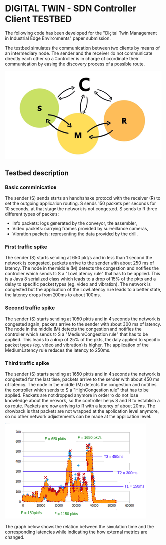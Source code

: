# DIGITAL TWIN - SDN Controller Client TESTBED

The following code has been developed for the "Digital Twin Management in Industrial Edge Environments" paper submission.

The testbed simulates the communication between two clients by means of an intermediary node. The sender and the receiver do not communicate directly each other so a Controller is in charge of coordinate their communication by easing the discovery process of a possible route.

![Alt text](../../../../images/digital_twin.jpg?raw=true "RAMP Logo") 


## Testbed description

### Basic comminication
The sender (S) sends starts an handhshake protocol with the receiver (R) to set the outgoing application routing.
S sends 150 packets per seconds for 10 seconds, at that stage the network is not congested.
S sends to R three different types of packets:
* Info packets: logs generated by the conveyor, the assembler,
* Video packets: carrying frames provided by surveillance cameras, 
* Vibration packets: representing the data provided by the drill.

### First traffic spike
The sender (S) starts sending at 650 pkt/s and in less than 1 second the network is congested, packets arrive to the sender with about 250 ms of latency.
The node in the middle (M) detects the congestion and notifies the controller which sends to S a "LowLatency rule" that has to be applied. This is a Java 8 serialized class which leads to a drop of 15% of the pkts and a delay to specific packet types (eg. video and vibration). The network is congested but the application of the LowLatency rule leads to a better state, the latency drops from 200ms to about 100ms.

### Second traffic spike
The sender (S) starts sending at 1050 pkt/s and in 4 seconds the network is congested again, packets arrive to the sender with about 300 ms of latency.
The node in the middle (M) detects the congestion and notifies the controller which sends to S a "MediumCongestion rule" that has to be applied. This leads to a drop of 25% of the pkts, the daly applied to specific packet types (eg. video and vibration) is higher. The application of the MediumLatency rule reduces the latency to 250ms.

### Third traffic spike
The sender (S) starts sending at 1650 pkt/s and in 4 seconds the network is congested for the last time, packets arrive to the sender with about 450 ms of latency.
The node in the middle (M) detects the congestion and notifies the controller which sends to S a "HighCongestion rule" that has to be applied. Packets are not dropped anymore in order to do not lose knowledge about the network, so the controller helps S and R to establish a os route. Packets are now arriving to R with a latency of about 20ms.
The drowback is that packets are not wrapped at the application level anymore, so no other network adjustements can be made at the application level.

![Alt text](../../../../images/graph.png?raw=true "RAMP Logo") 

The graph below shows the relation between the simulation time and the corresponding latencies while indicating the how external metrics are changed.
